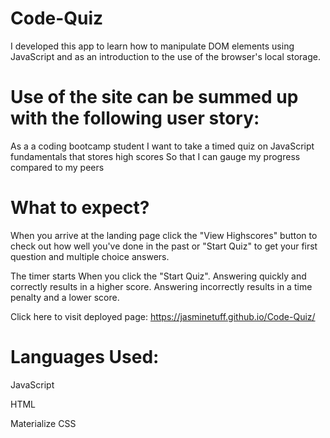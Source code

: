 # Code-Quiz
I developed this app to learn how to manipulate DOM elements using JavaScript and as an introduction to the use of the browser's local storage.

# Use of the site can be summed up with the following user story:
As a a coding bootcamp student
I want to take a timed quiz on JavaScript fundamentals that stores high scores
So that I can gauge my progress compared to my peers

# What to expect?
When you arrive at the landing page click the "View Highscores" button to check out how well you've done in the past or "Start Quiz" to get your first question and multiple choice answers.

The timer starts When you click the "Start Quiz". Answering quickly and correctly results in a higher score. Answering incorrectly results in a time penalty and a lower score.

Click here to visit deployed page: https://jasminetuff.github.io/Code-Quiz/

# Languages Used:

JavaScript

HTML

Materialize CSS
